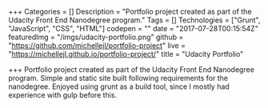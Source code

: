+++
Categories = []
Description = "Portfolio project created as part of the Udacity Front End Nanodegree program."
Tags = []
Technologies = ["Grunt", "JavaScript", "CSS", "HTML"]
codepen = ""
date = "2017-07-28T00:15:54Z"
featuredImg = "/imgs/udacity-portfolio.png"
github = "https://github.com/michellejl/portfolio-project"
live = "https://michellejl.github.io/portfolio-project/"
title = "Udacity Portfolio"

+++
Portfolio project created as part of the Udacity Front End Nanodegree program. Simple and static site built following requirements for the nanodegree. Enjoyed using grunt as a build tool, since I mostly had experience with gulp before this. 